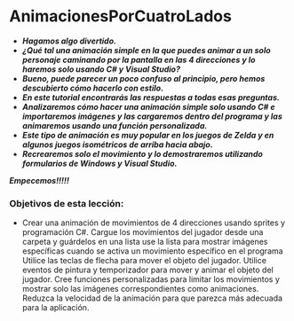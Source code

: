 # AnimacionesPorCuatroLados

- **_Hagamos algo divertido._**
- **_¿Qué tal una animación simple en la que puedes animar a un solo personaje caminando por la pantalla en las 4 direcciones y lo haremos solo usando C# y Visual Studio?_**
- **_Bueno, puede parecer un poco confuso al principio, pero hemos descubierto cómo hacerlo con estilo._**
- **_En este tutorial encontrarás las respuestas a todas esas preguntas._**
- **_Analizaremos cómo hacer una animación simple solo usando C# e importaremos imágenes y las cargaremos dentro del programa y las animaremos usando una función personalizada._**
- **_Este tipo de animación es muy popular en los juegos de Zelda y en algunos juegos isométricos de arriba hacia abajo._**
- **_Recrearemos solo el movimiento y lo demostraremos utilizando formularios de Windows y Visual Studio._**

**_Empecemos!!!!!_**

### Objetivos de esta lección:

- Crear una animación de movimientos de 4 direcciones usando sprites y programación C#.
Cargue los movimientos del jugador desde una carpeta y guárdelos en una lista
use la lista para mostrar imágenes específicas cuando se activa un movimiento específico en el programa
Utilice las teclas de flecha para mover el objeto del jugador.
Utilice eventos de pintura y temporizador para mover y animar el objeto del jugador.
Cree funciones personalizadas para limitar los movimientos y mostrar solo las imágenes correspondientes como animaciones.
Reduzca la velocidad de la animación para que parezca más adecuada para la aplicación.

